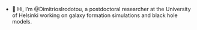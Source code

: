 - 👋 Hi, I’m @DimitriosIrodotou, a postdoctoral researcher at the University of Helsinki working on galaxy formation simulations and black hole models.

